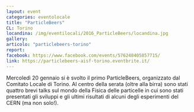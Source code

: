 ```yaml
---
layout: event
categories: eventolocale
title: "ParticleBeers"
CL: Torino
locandina: /img/eventilocali/2016_ParticleBeers/locandina.jpg
gallery:
articolo: "particlebeers-torino"
report:
facebook: https://www.facebook.com/events/576248405857715/
link: https://particlebeers-aisf-torino.eventbrite.it/
---
```


Mercoledì 20 gennaio si è svolto il primo ParticleBeers, organizzato dal Comitato Locale di Torino. Al centro della serata (oltre alla birra) sono stati quattro brevi talks sul mondo della Fisica delle particelle in cui sono stati presentati gli sviluppi e gli ultimi risultati di alcuni degli esperimenti del CERN (ma non solo!).
